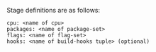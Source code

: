 Stage definitions are as follows:

```
cpu: <name of cpu>
packages: <name of package-set>
flags: <name of flag-set>
hooks: <name of build-hooks tuple> (optional)
```
